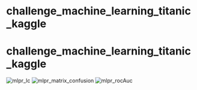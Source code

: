 # challenge_machine_learning_titanic_kaggle
# challenge_machine_learning_titanic_kaggle
![mlpr_lc](https://user-images.githubusercontent.com/57879409/184465181-7ecb7ec8-ebd7-424c-a812-3d311db0e4da.png)
![mlpr_matrix_confusion](https://user-images.githubusercontent.com/57879409/184465182-3f15d8db-3465-4993-9620-64bd27901e66.png)
![mlpr_rocAuc](https://user-images.githubusercontent.com/57879409/184465183-abc1c831-9dc4-4500-9adb-d14e8dc30f9d.png)
